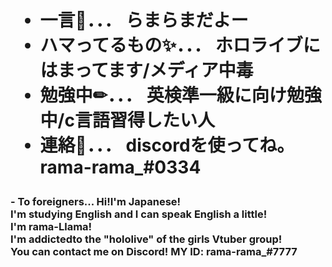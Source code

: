 <!---



これを見に来た人たち！こんにちはー！まだまだhtmlも勉強中ですが、がんばりますー！
Hello there! I'm still studying html, but I'll do my best!



--->
<body>
<h1>

- 一言💭．．． らまらまだよー<br>
- ハマってるもの✨．．． ホロライブにはまってます/メディア中毒<br>
- 勉強中✏．．． 英検準一級に向け勉強中/c言語習得したい人<br>
- 連絡📧．．． discordを使ってね。rama-rama_#0334<br>
</h1>
<h3>
- To foreigners... Hi!I'm Japanese!<br>I'm studying English and I can speak English a little!<br>I'm rama-Llama!<br>I'm addictedto the "hololive" of the girls Vtuber group!<br>You can contact me on Discord! MY ID: rama-rama_#7777<br> 
</h3>
<!---
--->
</body>
